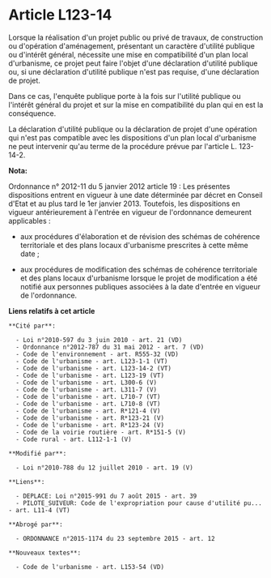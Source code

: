 # Article L123-14

Lorsque la réalisation d'un projet public ou privé de travaux, de construction ou d'opération d'aménagement, présentant un
caractère d'utilité publique ou d'intérêt général, nécessite une mise en compatibilité d'un plan local d'urbanisme, ce projet
peut faire l'objet d'une déclaration d'utilité publique ou, si une déclaration d'utilité publique n'est pas requise, d'une
déclaration de projet. 

Dans ce cas, l'enquête publique porte à la fois sur l'utilité publique ou l'intérêt général du projet et sur la mise en
compatibilité du plan qui en est la conséquence. 

La déclaration d'utilité publique ou la déclaration de projet d'une opération qui n'est pas compatible avec les dispositions
d'un plan local d'urbanisme ne peut intervenir qu'au terme de la procédure prévue par l'article L. 123-14-2.

**Nota:**

Ordonnance n° 2012-11 du 5 janvier 2012 article 19 : Les présentes dispositions entrent en vigueur à une date déterminée par
décret en Conseil d'Etat et au plus tard le 1er janvier 2013. Toutefois, les dispositions en vigueur antérieurement à
l'entrée en vigueur de l'ordonnance demeurent applicables :

- aux procédures d'élaboration et de révision des schémas de cohérence territoriale et des plans locaux d'urbanisme
prescrites à cette même date ;

- aux procédures de modification des schémas de cohérence territoriale et des plans locaux d'urbanisme lorsque le projet de
modification a été notifié aux personnes publiques associées à la date d'entrée en vigueur de l'ordonnance.

**Liens relatifs à cet article**

	**Cité par**:

	  - Loi n°2010-597 du 3 juin 2010 - art. 21 (VD)
	  - Ordonnance n°2012-787 du 31 mai 2012 - art. 7 (VD)
	  - Code de l'environnement - art. R555-32 (VD)
	  - Code de l'urbanisme - art. L123-1-1 (VT)
	  - Code de l'urbanisme - art. L123-14-2 (VT)
	  - Code de l'urbanisme - art. L123-19 (VT)
	  - Code de l'urbanisme - art. L300-6 (V)
	  - Code de l'urbanisme - art. L311-7 (V)
	  - Code de l'urbanisme - art. L710-7 (VT)
	  - Code de l'urbanisme - art. L710-8 (VT)
	  - Code de l'urbanisme - art. R*121-4 (V)
	  - Code de l'urbanisme - art. R*123-21 (V)
	  - Code de l'urbanisme - art. R*123-24 (V)
	  - Code de la voirie routière - art. R*151-5 (V)
	  - Code rural - art. L112-1-1 (V)

	**Modifié par**:

	  - Loi n°2010-788 du 12 juillet 2010 - art. 19 (V)

	**Liens**:

	  - DEPLACE: Loi n°2015-991 du 7 août 2015 - art. 39
	  - PILOTE_SUIVEUR: Code de l'expropriation pour cause d'utilité pu... - art. L11-4 (VT)

	**Abrogé par**:

	  - ORDONNANCE n°2015-1174 du 23 septembre 2015 - art. 12

	**Nouveaux textes**:

	  - Code de l'urbanisme - art. L153-54 (VD)
